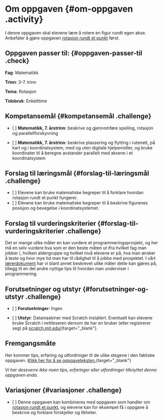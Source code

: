 # Om oppgaven {#om-oppgaven .activity}

I denne oppgaven skal elevene lære å rotere en figur rundt egen akse.
Anbefaler å gjøre oppgaven [rotasjon rundt et
punkt](../rotasjon%20rundt%20punkt/rotasjon%20rundt%20punkt.html) først.

## Oppgaven passer til: {#oppgaven-passer-til .check}

**Fag**: Matematikk

**Trinn**: 3-7. trinn

**Tema**: Rotasjon

**Tidsbruk**: Enkelttime

## Kompetansemål {#kompetansemål .challenge}

-   \[ \] **Matematikk, 7. årstrinn**: beskrive og gjennomføre speiling,
    rotasjon og parallellforskyvning

-   \[ \] **Matematikk, 7. årstrinn**: beskrive plassering og flytting i
    rutenett, på kart og i koordinatsystem, med og uten digitale
    hjelpemidler, og bruke koordinater til å beregne avstander parallelt
    med aksene i et koordinatsystem

## Forslag til læringsmål {#forslag-til-læringsmål .challenge}

-   \[ \] Elevene kan bruke matematiske begreper til å forklare hvordan
    rotasjon rundt et punkt fungerer.
-   \[ \] Elevene kan bruke matematiske begreper til å beskrive
    figurenes posisjon og bevegelse i koordinatsystemet.

## Forslag til vurderingskriterier {#forslag-til-vurderingskriterier .challenge}

Det er mange ulike måter en kan vurdere et programmeringsprosjekt, og
her må en selv vurdere hva som er den beste måten ut ifra hvilket fag
man jobber i, hvilken aldergruppe og hvilket nivå elevene er på, hva man
ønsker å teste og hvor mye tid man har til rådighet til å jobbe med
prosjektet. I vårt
[lærerdokument](../../pages/hvordan_bruke_lærerveiledning.html) har vi
blant annet beskrevet ulike måter dette kan gjøres på, tillegg til en
del andre nyttige tips til hvordan man underviser i programmering.

## Forutsetninger og utstyr {#forutsetninger-og-utstyr .challenge}

-   \[ \] **Forutsetninger**: Ingen

-   \[ \] **Utstyr**: Datamaskiner med Scratch installert. Eventuelt kan
    elevene bruke Scratch i nettleseren dersom de har en bruker (eller
    registrerer seg) på
    [scratch.mit.edu/](http://scratch.mit.edu/){target="_blank"}.

## Fremgangsmåte

Her kommer tips, erfaring og utfordringer til de ulike stegene i den
faktiske oppgaven. [Klikk her for å se
oppgaveteksten.](../rotasjon/rotasjon.html){target="_blank"}

*Vi har dessverre ikke noen tips, erfaringer eller utfordringer
tilknyttet denne oppgaven enda.*

## Variasjoner {#variasjoner .challenge}

-   \[ \] Denne oppgaven kan kombineres med oppgaven som handler om
    [rotasjon rundt et
    punkt](../rotasjon%20rundt%20punkt/rotasjon%20rundt%20punkt.html),
    og elevene kan for eksempel få i oppgave å beskrive og forklare
    forskjeller og likheter.

